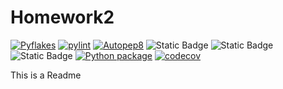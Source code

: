 # Homework2

[![Pyflakes](https://github.com/CSC510-Team-57/Homework2/actions/workflows/pyflakes.yml/badge.svg)](https://github.com/CSC510-Team-57/Homework2/actions/workflows/pyflakes.yml)
[![pylint](https://img.shields.io/badge/PyLint-10.00-brightgreen?logo=python&logoColor=white)](https://github.com/CSC510-Team-57/Homework2/actions/workflows/pylint.yml)
[![Autopep8](https://github.com/CSC510-Team-57/Homework2/actions/workflows/autopep8.yml/badge.svg)](https://github.com/CSC510-Team-57/Homework2/actions/workflows/autopep8.yml)
![Static Badge](https://img.shields.io/badge/language-python-ffd343) ![Static Badge](https://img.shields.io/badge/license-MIT-darkred)
 ![Static Badge](https://img.shields.io/badge/platform-linux-e56d00) [![Python package](https://github.com/CSC510-Team-57/Homework2/actions/workflows/main.yml/badge.svg)](https://github.com/CSC510-Team-57/Homework2/actions/workflows/main.yml) [![codecov](https://codecov.io/github/CSC510-Team-57/Homework2/graph/badge.svg?token=02UFUY1OW4)](https://codecov.io/github/CSC510-Team-57/Homework2)

This is a Readme
